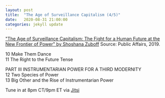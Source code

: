 ```yaml
---
layout: post
title:  "The Age of Surveillance Capitalism (4/5)"
date:   2020-08-31 21:00:00
categories: jekyll update
---
```


["The Age of Surveillance Capitalism: The Fight for a Human Future at the New Frontier of Power" by Shoshana Zuboff](https://www.publicaffairsbooks.com/titles/shoshana-zuboff/the-age-of-surveillance-capitalism/9781610395694/) Source: Public Affairs, 2019.

10 Make Them Dance  
11 The Right to the Future Tense  

PART III INSTRUMENTARIAN POWER FOR A THIRD MODERNITY  
12 Two Species of Power  
13 Big Other and the Rise of Instrumentarian Power  

Tune in at 8pm CT/9pm ET via [Jitsi](https://meet.jit.si/CivicTechBookClub-TheAgeofSurveillanceCapitalism4/5) 
